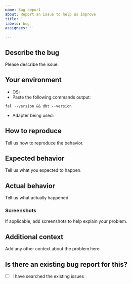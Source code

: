 ```yaml
---
name: Bug report
about: Report an issue to help us improve
title: ''
labels: bug
assignees: ''

---
```


## Describe the bug
Please describe the issue.

## Your environment
- OS: 
- Paste the following commands output:
```
fal --version && dbt --version
```
- Adapter being used: <!-- (if more than one dbt plugin installed) --> 

## How to reproduce
Tell us how to reproduce the behavior.

## Expected behavior
Tell us what you expected to happen.

## Actual behavior
Tell us what actually happened.

### Screenshots
If applicable, add screenshots to help explain your problem.

## Additional context
Add any other context about the problem here.

## Is there an existing bug report for this?
 * [ ]  I have searched the existing issues
